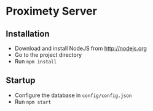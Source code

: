 # Proximety Server

## Installation
- Download and install NodeJS from http://nodejs.org
- Go to the project directory
- Run ```npm install```

## Startup
- Configure the database in ```config/config.json```
- Run ```npm start```
